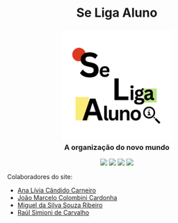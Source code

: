 <h1 align="center"> Se Liga Aluno </h1>

<h3 align="center">
    <img src="https://github.com/raulscarvalho/SeLigaAluno/blob/master/.github/profile/img/seligaaluno.png" height="255" alt="SeLigaAluno"><br>
    A organização do novo mundo
</h3>

<p align="center">
  <a href = "mailto:seligaalunocontato@gmail.com"><img src="https://img.shields.io/badge/Gmail-D14836?style=for-the-badge&logo=gmail&logoColor=white" target="_blank"></a>
  <a href = "https://trello.com/invite/b/67fd757832a7f8c9b130ffdb/ATTI208f2d2497f5ae13c22ebc3fb4f81d15ECB93B71/pratica-profissional-2"><img src="https://img.shields.io/badge/Trello-%23026AA7.svg?style=for-the-badge&logo=Trello&logoColor=white" target="_blank"></a>
  <a href = "https://github.com/raulscarvalho/SeLigaAluno"><img src="https://img.shields.io/badge/github-%23121011.svg?style=for-the-badge&logo=github&logoColor=white" target="_blank"></a>
  <a href = "https://www.figma.com/design/ZBhm1dVqWYcwJMVjNyW0eu/SeLigaAluno?t=y3KSOadIoliUvA4H-1"><img src="https://img.shields.io/badge/figma-%23F24E1E.svg?style=for-the-badge&logo=figma&logoColor=white" target="_blank"></a>

</p>


Colaboradores do site:
- [Ana Lívia Cândido Carneiro](https://github.com/hellgby)
- [João Marcelo Colombini Cardonha](https://github.com/jmcolombini)
- [Miguel da Silva Souza Ribeiro](https://github.com/Miguelito0o)
- [Raúl Simioni de Carvalho](https://github.com/raulscarvalho)

